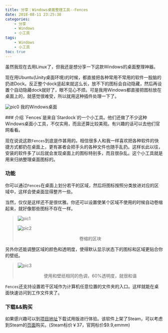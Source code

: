 ```yaml
---
title: 分享：Windows桌面整理工具--Fences
date: 2018-08-11 23:25:38
categories:
	- 分享
	- Windows
	- 小工具
tags:
	- Windows
	- 小工具
toc: true
---
```

虽然我现在去用Linux了，但我还是想分享一下这款Windows的桌面整理神器。
<!-- more -->

现在用Ubuntu(Unity桌面环境)的时候，都直接把各种常用不常用的软件一股脑的扔进Dock。反正整个dock竖起来就这么长，放不下的图标会自动隐藏，然后再设置个自动隐藏dock就好了，眼不见心不烦。可是我用Windows都直接把图标放在桌面上的，就感觉很难受，所以就用这种插件处理一下了。

<div style="align: center">

![pic0](https://i.loli.net/2018/08/11/5b6ef37d258aa.png)
我的Windows桌面

</div>
### 介绍
`Fences`是来自`Stardock`的一个小工具。他们还做了不少这种Windows桌面小工具，不仅实用，而且还算比较美观。有兴趣的话可以去他们官网看看。

现在说说这款`Fences`到底是作甚用的。相信很多人和我一样喜欢把各种软件的快捷方式都扔在桌面上，更有甚者会把手头的各种文件也随手乱扔。这样长此以往，安装的软件多了以后就会发现桌面上的图标特别多，而且很杂乱。这个小工具就是用来归纳整理桌面图标的。


### 功能
你可以通过`Fences`在桌面上划分若干的区域，然后将图标按照分类放进对应的区域中，这样会使桌面显得整齐一些。

当然，仅仅是这样还不是很优雅。你还可以设置使某个区域不使用的时候自动卷缩起来，就好像那些图标不存在一样。

> ![pic1](https://i.loli.net/2018/08/11/5b6ef83f1f6f7.png)
> 
> ![pic2](https://i.loli.net/2018/08/11/5b6ef83f210e3.png)
> <center>卷缩的区块</center>

另外你还能调整区域的颜色和透明度，使得默认显示状态下的图标和区域更贴合你的壁纸。

> ![pic3](https://i.loli.net/2018/08/11/5b6ef9149f2e1.png)
> <center>使用和壁纸相同的色调，60%透明度，就很和谐</center>

`Fences`还支持设置若干区域作为计算机任意位置的文件夹的入口。这样就能在桌面快速访问到工作文件夹了。


### 下载&&购买
如果感兴趣可以到[项目地址][url1]下载试用版进行体验。该软件上架了Steam，可以考虑到Steam的[页面][url2]购买。(Steam标价￥37，官网标价$9.9,emmm)



[url1]:https://www.stardock.com/products/fences/
[url2]:https://store.steampowered.com/search/?snr=1_4_4__12&term=fences